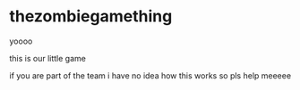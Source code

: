 # thezombiegamething
yoooo


this is our little game

if you are part of the team i have no idea how this works so pls help meeeee
